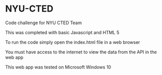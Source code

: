 # NYU-CTED
Code challenge for NYU CTED Team

This was completed with basic Javascript and HTML 5

To run the code simply open the index.html file in a web browser

You must have access to the internet to view the data from the API in the web app

This web app was tested on Microsoft Windows 10
